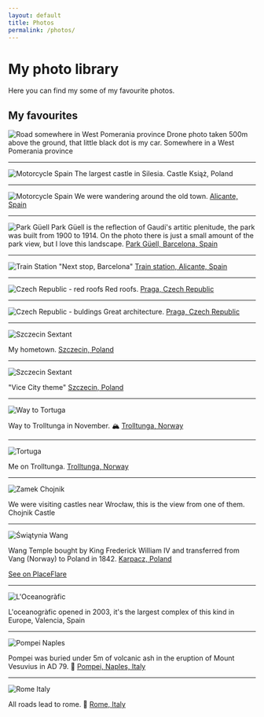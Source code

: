 ```yaml
---
layout: default
title: Photos
permalink: /photos/
---
```


# My photo library

Here you can find my some of my favourite photos. 

## My favourites

![Road somewhere in West Pomerania province](/assets/photos/west-pomeranian-field-drone.jpeg)
Drone photo taken 500m above the ground, that little black dot is my car. Somewhere in a West Pomerania province

---

![Motorcycle Spain](/assets/photos/castle-ksiaz-poland.jpeg)
The largest castle in Silesia. Castle Książ, Poland

---

![Motorcycle Spain](/assets/photos/motorcycle-spain.jpeg)
We were wandering around the old town. [Alicante, Spain](https://www.google.com/maps?client=safari&rls=en&q=alicante+spain&oe=UTF-8&um=1&ie=UTF-8&sa=X&ved=0ahUKEwjM1s298_jhAhXx-ioKHbEABaIQ_AUIDigB)

---

![Park Güell](/assets/photos/barcelona-park-guell.jpeg)
Park Güell is the reflection of Gaudi's artitic plenitude, the park was built from 1900 to 1914.
On the photo there is just a small amount of the park view, but I love this landscape.
[Park&nbsp;Güell,&nbsp;Barcelona,&nbsp;Spain](https://www.google.com/maps/place/Park+Güell/@41.4144948,2.1505058,17z/data=!3m1!4b1!4m5!3m4!1s0x12a4a2ae52d441ab:0x899a0ba01aaace58!8m2!3d41.4144948!4d2.1526945)

---

![Train Station](/assets/photos/train-station.jpeg)
"Next stop, Barcelona" [Train station, Alicante, Spain](https://www.google.com/maps?client=safari&rls=en&q=alicante+spain&oe=UTF-8&um=1&ie=UTF-8&sa=X&ved=0ahUKEwjM1s298_jhAhXx-ioKHbEABaIQ_AUIDigB)

---

![Czech Republic - red roofs](/assets/photos/czech-republic-red-roofs.jpeg)
Red roofs. [Praga, Czech Republic](https://www.google.com/maps?client=safari&rls=en&q=praga&oe=UTF-8&um=1&ie=UTF-8&sa=X&ved=0ahUKEwi7_7uj9fjhAhVtk4sKHRwTApsQ_AUIDigB)

---

![Czech Republic - buldings](/assets/photos/czech-republic-buildings.jpg)
Great architecture. [Praga, Czech Republic](https://www.google.com/maps?client=safari&rls=en&q=praga&oe=UTF-8&um=1&ie=UTF-8&sa=X&ved=0ahUKEwi7_7uj9fjhAhVtk4sKHRwTApsQ_AUIDigB)

---


![Szczecin Sextant](/assets/photos/szczecin-sekstan.jpg)

My hometown. [Szczecin, Poland](https://www.google.com/maps/place/Szczecin/@53.4293685,14.344447,10z/data=!3m1!4b1!4m5!3m4!1s0x47aa093800d3a759:0xa95adc4e5f8ac4f3!8m2!3d53.4285438!4d14.5528116)

---

![Szczecin Sextant](/assets/photos/szczecin-odra.jpg)

"Vice City theme" [Szczecin, Poland](https://www.google.com/maps/place/Szczecin/@53.4293685,14.344447,10z/data=!3m1!4b1!4m5!3m4!1s0x47aa093800d3a759:0xa95adc4e5f8ac4f3!8m2!3d53.4285438!4d14.5528116)

---

![Way to Tortuga](/assets/photos/tortuga-way.jpg)

Way to Trolltunga in November. 🏔 [Trolltunga, Norway](https://www.google.com/maps?client=safari&rls=en&q=trolltunga&oe=UTF-8&um=1&ie=UTF-8&sa=X&ved=0ahUKEwjUp_HW9fjhAhUKmIsKHbPzBY8Q_AUIDygC)

---

![Tortuga](/assets/photos/tortuga.jpg)

Me on Trolltunga. [Trolltunga, Norway](https://www.google.com/maps?client=safari&rls=en&q=trolltunga&oe=UTF-8&um=1&ie=UTF-8&sa=X&ved=0ahUKEwjUp_HW9fjhAhUKmIsKHbPzBY8Q_AUIDygC)

---

![Zamek Chojnik](/assets/photos/zamek-kinga-placeflare.jpg)

We were visiting castles near Wrocław, this is the view from one of them. Chojnik Castle

--- 

![Świątynia Wang](/assets/photos/wang-temple.jpeg)

Wang Temple bought by King Frederick William IV and transferred from Vang (Norway) to Poland in 1842. [Karpacz, Poland](https://www.google.com/maps/place/Kościół+Wang/@50.7776559,15.7239939,15z/data=!4m5!3m4!1s0x0:0xabc59434a574f4b2!8m2!3d50.7776559!4d15.7239939)

[See on PlaceFlare](https://placeflare.com/place/747/swiatynia-wang)

--- 

![L'Oceanogràfic](/assets/photos/valencia-oceanografic.jpeg)

L'oceanogràfic opened in 2003, it's the largest complex of this kind in Europe, Valencia, Spain

--- 

![Pompei Naples](/assets/photos/pompei-naples.jpg)

Pompei was buried under 5m of volcanic ash in the eruption of Mount Vesuvius in AD 79. 🌋 [Pompei, Naples, Italy](https://www.google.com/maps/place/80045+Pompeje,+Neapol,+Włochy/@40.7466183,14.4761726,14z/data=!3m1!4b1!4m5!3m4!1s0x133bbc95914ba4ef:0xd2d18a72aeb414a4!8m2!3d40.7461572!4d14.4989344)

--- 

![Rome Italy](/assets/photos/rome.jpg)

All roads lead to rome. 🗾 [Rome, Italy](https://www.google.com/maps/place/Rzym,+Włochy/@41.9097306,12.2558141,10z/data=!3m1!4b1!4m5!3m4!1s0x132f6196f9928ebb:0xb90f770693656e38!8m2!3d41.9027835!4d12.4963655)

